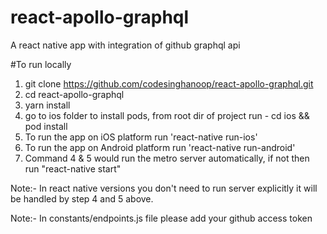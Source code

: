 # react-apollo-graphql
A react native app with integration of github graphql api

#To run locally
1. git clone https://github.com/codesinghanoop/react-apollo-graphql.git
2. cd react-apollo-graphql
3. yarn install
4. go to ios folder to install pods, from root dir of project run - cd ios && pod install
4. To run the app on iOS platform run 'react-native run-ios'
5. To run the app on Android platform run 'react-native run-android'
6. Command 4 & 5 would run the metro server automatically, if not then run "react-native start"

Note:- In react native versions you don't need to run server explicitly it will be handled by step 4 and 5 above.

Note:- In constants/endpoints.js file please add your github access token

